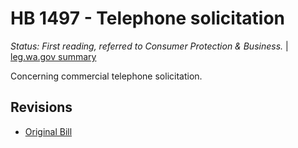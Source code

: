 # HB 1497 - Telephone solicitation
*Status: First reading, referred to Consumer Protection & Business.* | [leg.wa.gov summary](https://app.leg.wa.gov/billsummary?BillNumber=1497&Year=2021)

Concerning commercial telephone solicitation.

## Revisions
* [Original Bill](1/)